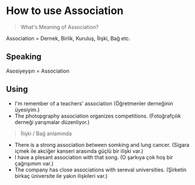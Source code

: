 # How to use Association

> What's Meaning of Association?

Association = Dernek, Birlik, Kuruluş, İlişki, Bağ etc.

## Speaking

Asosiyeyşın = Association

## Using

- I'm remember of a teachers' association
  (Öğretmenler derneğinin üyesiyim.)
- The photopgraphy association organizes competitions.
  (Fotoğrafçılık derneği yarışmalar düzenliyor.)

> İlişki / Bağ anlamında

- There is a strong association between somking and lung cancer.
  (Sigara içmek ile akciğer kanseri arasında güçlü bir ilişki var.)
- I have a plesant association with that song.
  (O şarkıya çok hoş bir çağrışımım var.)
- The company has close associations with sereval universities.
  (Şirketin birkaç üniversite ile yakın ilişkileri var.)